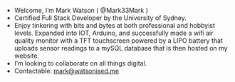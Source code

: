 - Welcome, I’m Mark Watson ( @Mark33Mark )
- Certified Full Stack Developer by the University of Sydney.
- Enjoy tinkering with bits and bytes at both professional and hobbyist levels.  Expanded into IOT, Arduino, and successfully made a wifi air quality monitor with a TFT touchscreen powered by a LIPO battery that uploads sensor readings to a mySQL database that is then hosted on my website.
- I’m looking to collaborate on all things digital.
- Contactable: mark@watsonised.me

